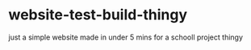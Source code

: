 # website-test-build-thingy
just a simple website made in under 5 mins for a schooll project thingy

